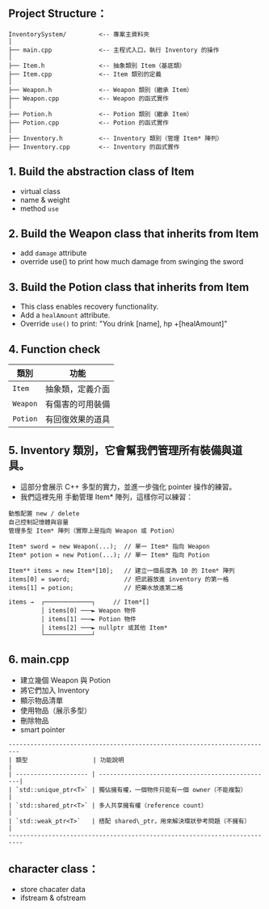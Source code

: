 ## Project Structure：
```
InventorySystem/         <-- 專案主資料夾
│
├── main.cpp             <-- 主程式入口，執行 Inventory 的操作
│
├── Item.h               <-- 抽象類別 Item（基底類）
├── Item.cpp             <-- Item 類別的定義
│
├── Weapon.h             <-- Weapon 類別（繼承 Item）
├── Weapon.cpp           <-- Weapon 的函式實作
│
├── Potion.h             <-- Potion 類別（繼承 Item）
├── Potion.cpp           <-- Potion 的函式實作
│
├── Inventory.h          <-- Inventory 類別（管理 Item* 陣列）
├── Inventory.cpp        <-- Inventory 的函式實作
```
## 1. Build the abstraction class of Item
* virtual class
* name & weight
* method ```use```

## 2. Build the Weapon class that inherits from Item
* add ```damage``` attribute
* override use() to print how much damage from swinging the sword

## 3. Build the Potion class that inherits from Item
* This class enables recovery functionality.
* Add a `healAmount` attribute.
* Override `use()` to print: "You drink [name], hp +[healAmount]"

## 4. Function check
| 類別      | 功能           |
| -------- | --------       |
| `Item`   | 抽象類，定義介面 |
| `Weapon` | 有傷害的可用裝備 |
| `Potion` | 有回復效果的道具 |

## 5. Inventory 類別，它會幫我們管理所有裝備與道具。
* 這部分會展示 C++ 多型的實力，並進一步強化 pointer 操作的練習。
* 我們這裡先用 手動管理 Item* 陣列，這樣你可以練習：
```
動態配置 new / delete
自己控制記憶體與容量
管理多型 Item* 陣列（實際上是指向 Weapon 或 Potion）
```
```
Item* sword = new Weapon(...);  // 單一 Item* 指向 Weapon
Item* potion = new Potion(...); // 單一 Item* 指向 Potion

Item** items = new Item*[10];   // 建立一個長度為 10 的 Item* 陣列
items[0] = sword;               // 把武器放進 inventory 的第一格
items[1] = potion;              // 把藥水放進第二格

items →  ┌─────────────┐     // Item*[]
         │ items[0] ───► Weapon 物件
         │ items[1] ───► Potion 物件
         │ items[2] ───► nullptr 或其他 Item*
         └─────────────┘

```

## 6. main.cpp
* 建立幾個 Weapon 與 Potion
* 將它們加入 Inventory
* 顯示物品清單
* 使用物品（展示多型）
* 刪除物品
* smart pointer
```
-------------------------------------------------------------------------
| 類型                  | 功能說明                                        |
| -------------------- | ------------------------------------------------|
| `std::unique_ptr<T>` | 獨佔擁有權，一個物件只能有一個 owner（不能複製）    |
| `std::shared_ptr<T>` | 多人共享擁有權（reference count）                 |
| `std::weak_ptr<T>`   | 搭配 shared\_ptr，用來解決環狀參考問題（不擁有）    |
--------------------------------------------------------------------------
```

## character class：
* store chacater data
* ifstream & ofstream

